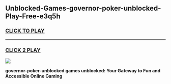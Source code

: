 
## Unblocked-Games-governor-poker-unblocked-Play-Free-e3q5h
<h3>
<a href="https://premium76.site?title=governor-poker-unblocked&ref=19M">CLICK TO PLAY</a></h3>
<hr>

<h3>
<a href="https://premium76.site?title=governor-poker-unblocked&ref=19M">CLICK 2 PLAY</a>
  
</h3>

<a href="https://premium76.site?title=governor-poker-unblocked&ref=19M"><img src="https://clearcache.store/games.png"></a>


**governor-poker-unblocked games unblocked: Your Gateway to Fun and Accessible Online Gaming**

